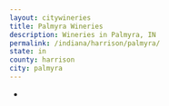 ```yaml
---
layout: citywineries
title: Palmyra Wineries
description: Wineries in Palmyra, IN
permalink: /indiana/harrison/palmyra/
state: in
county: harrison
city: palmyra
---
```

-

